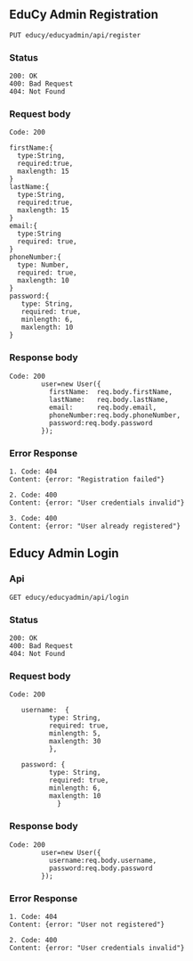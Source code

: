## EduCy Admin Registration

```
PUT educy/educyadmin/api/register
```

### Status

```
200: OK
400: Bad Request
404: Not Found
```

### Request body
```
Code: 200

firstName:{
  type:String,
  required:true,
  maxlength: 15
}
lastName:{
  type:String,
  required:true,
  maxlength: 15
}
email:{
  type:String
  required: true,
}
phoneNumber:{
  type: Number,
  required: true,
  maxlength: 10
}
password:{
   type: String,
   required: true,
   minlength: 6,
   maxlength: 10
}

```

### Response body
```
Code: 200
        user=new User({
          firstName:  req.body.firstName,
          lastName:   req.body.lastName,
          email:      req.body.email,
          phoneNumber:req.body.phoneNumber,
          password:req.body.password
        });
```
### Error Response
```
1. Code: 404
Content: {error: "Registration failed"}

2. Code: 400
Content: {error: "User credentials invalid"}

3. Code: 400
Content: {error: "User already registered"}
```

## Educy Admin Login

### Api
```
GET educy/educyadmin/api/login
```

### Status
```
200: OK
400: Bad Request
404: Not Found
```

### Request body
```
Code: 200

   username:  {
          type: String,
          required: true,
          minlength: 5,
          maxlength: 30
          },
  
   password: {
          type: String,
          required: true,
          minlength: 6,
          maxlength: 10
            }
```

### Response body
```
Code: 200
        user=new User({
          username:req.body.username,
          password:req.body.password
        });
```

### Error Response
```
1. Code: 404
Content: {error: "User not registered"}

2. Code: 400
Content: {error: "User credentials invalid"}

```


